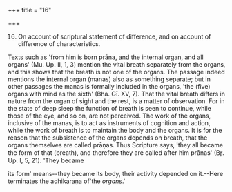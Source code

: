 +++
title = "16"

+++


16. On account of scriptural statement of difference, and on account of difference of characteristics.

Texts such as 'from him is born prāṇa, and the internal organ, and all organs' (Mu. Up. II, 1, 3) mention the vital breath separately from the organs, and this shows that the breath is not one of the organs. The passage indeed mentions the internal organ (manas) also as something separate; but in other passages the manas is formally included in the organs, 'the (five) organs with mind as the sixth' (Bha. Gī. XV, 7). That the vital breath differs in nature from the organ of sight and the rest, is a matter of observation. For in the state of deep sleep the function of breath is seen to continue, while those of the eye, and so on, are not perceived. The work of the organs, inclusive of the manas, is to act as instruments of cognition and action, while the work of breath is to maintain the body and the organs. It is for the reason that the subsistence of the organs depends on breath, that the organs themselves are called prāṇas. Thus Scripture says, 'they all became the form of that (breath), and therefore they are called after him prāṇas' (Br̥. Up. I, 5, 21). 'They became

its form' means--they became its body, their activity depended on it.--Here terminates the adhikaraṇa of'the _organs_.'

